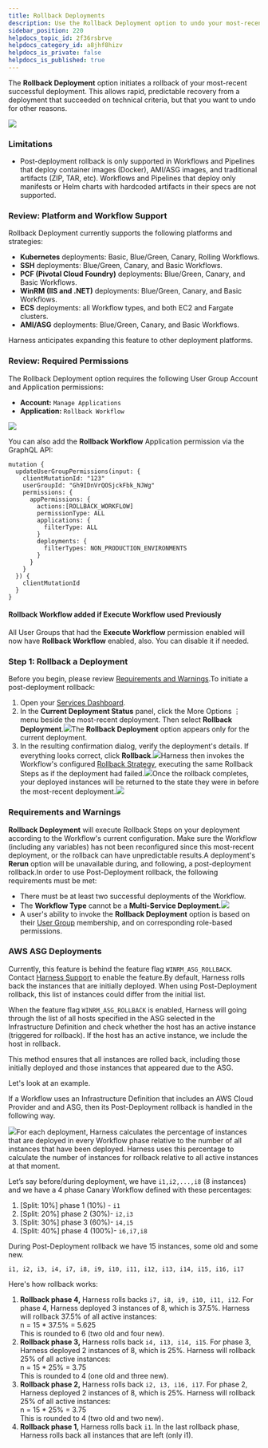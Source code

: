 ```yaml
---
title: Rollback Deployments
description: Use the Rollback Deployment option to undo your most-recent successful deployment.
sidebar_position: 220
helpdocs_topic_id: 2f36rsbrve
helpdocs_category_id: a8jhf8hizv
helpdocs_is_private: false
helpdocs_is_published: true
---
```


The **Rollback Deployment** option initiates a rollback of your most-recent successful deployment. This allows rapid, predictable recovery from a deployment that succeeded on technical criteria, but that you want to undo for other reasons.

![](./static/post-deployment-rollback-02.png)

### Limitations

* Post-deployment rollback is only supported in Workflows and Pipelines that deploy container images (Docker), AMI/ASG images, and traditional artifacts (ZIP, TAR, etc). Workflows and Pipelines that deploy only manifests or Helm charts with hardcoded artifacts in their specs are not supported.

### Review: Platform and Workflow Support

Rollback Deployment currently supports the following platforms and strategies:

* **Kubernetes** deployments: Basic, Blue/Green, Canary, Rolling Workflows.
* **SSH** deployments: Blue/Green, Canary, and Basic Workflows.
* **PCF (Pivotal Cloud Foundry)** deployments: Blue/Green, Canary, and Basic Workflows.
* **WinRM (IIS and .NET)** deployments: Blue/Green, Canary, and Basic Workflows.
* **ECS** deployments: all Workflow types, and both EC2 and Fargate clusters.
* **AMI/ASG** deployments: Blue/Green, Canary, and Basic Workflows.

Harness anticipates expanding this feature to other deployment platforms.

### Review: Required Permissions

The Rollback Deployment option requires the following User Group Account and Application permissions:

* **Account:** `Manage Applications`
* **Application:** `Rollback Workflow`

![](./static/post-deployment-rollback-03.png)

You can also add the **Rollback Workflow** Application permission via the GraphQL API:


```
mutation {  
  updateUserGroupPermissions(input: {  
    clientMutationId: "123"  
    userGroupId: "Gh9IDnVrQOSjckFbk_NJWg"  
    permissions: {  
      appPermissions: {  
        actions:[ROLLBACK_WORKFLOW]  
        permissionType: ALL  
        applications: {  
          filterType: ALL  
        }  
        deployments: {  
          filterTypes: NON_PRODUCTION_ENVIRONMENTS  
        }  
      }  
    }  
  }) {  
    clientMutationId  
  }  
}
```
#### Rollback Workflow added if Execute Workflow used Previously

All User Groups that had the **Execute Workflow** permission enabled will now have **Rollback Workflow** enabled, also. You can disable it if needed.

### Step 1: Rollback a Deployment

Before you begin, please review [Requirements and Warnings](post-deployment-rollback.md#requirements-and-warnings).To initiate a post-deployment rollback:

1. Open your [Services Dashboard](https://docs.harness.io/article/c3s245o7z8-main-and-services-dashboards#services_dashboard).
2. In the **Current Deployment Status** panel, click the More Options ⋮ menu beside the most-recent deployment. Then select **Rollback Deployment**.![](./static/post-deployment-rollback-04.png)The **Rollback Deployment** option appears only for the current deployment.
3. In the resulting confirmation dialog, verify the deployment's details. If everything looks correct, click **Rollback**.![](./static/post-deployment-rollback-05.png)Harness then invokes the Workflow's configured [Rollback Strategy](workflow-configuration.md#rollback-steps), executing the same Rollback Steps as if the deployment had failed.![](./static/post-deployment-rollback-06.png)Once the rollback completes, your deployed instances will be returned to the state they were in before the most-recent deployment.![](./static/post-deployment-rollback-07.png)

### Requirements and Warnings

**Rollback Deployment** will execute Rollback Steps on your deployment according to the Workflow's current configuration. Make sure the Workflow (including any variables) has not been reconfigured since this most-recent deployment, or the rollback can have unpredictable results.A deployment's **Rerun** option will be unavailable during, and following, a post-deployment rollback.In order to use Post-Deployment rollback, the following requirements must be met:

* There must be at least two successful deployments of the Workflow.
* The **Workflow Type** cannot be a **Multi-Service Deployment.**![](./static/post-deployment-rollback-08.png)
* A user's ability to invoke the **Rollback Deployment** option is based on their [User Group](https://docs.harness.io/article/ven0bvulsj-users-and-permissions) membership, and on corresponding role-based permissions.

### AWS ASG Deployments

Currently, this feature is behind the feature flag `WINRM_ASG_ROLLBACK`. Contact [Harness Support](mailto:support@harness.io) to enable the feature.By default, Harness rolls back the instances that are initially deployed. When using Post-Deployment rollback, this list of instances could differ from the initial list. 

When the feature flag `WINRM_ASG_ROLLBACK` is enabled, Harness will going through the list of all hosts specified in the ASG selected in the Infrastructure Definition and check whether the host has an active instance (triggered for rollback). If the host has an active instance, we include the host in rollback. 

This method ensures that all instances are rolled back, including those initially deployed and those instances that appeared due to the ASG.

Let's look at an example.

If a Workflow uses an Infrastructure Definition that includes an AWS Cloud Provider and and ASG, then its Post-Deployment rollback is handled in the following way.

![](./static/post-deployment-rollback-09.png)For each deployment, Harness calculates the percentage of instances that are deployed in every Workflow phase relative to the number of all instances that have been deployed. Harness uses this percentage to calculate the number of instances for rollback relative to all active instances at that moment.

Let’s say before/during deployment, we have `i1,i2,...,i8` (8 instances) and we have a 4 phase Canary Workflow defined with these percentages:

1. [Split: 10%] phase 1 (10%) - `i1`
2. [Split: 20%] phase 2 (30%)- `i2,i3`
3. [Split: 30%] phase 3 (60%)- `i4,i5`
4. [Split: 40%] phase 4 (100%)- `i6,i7,i8`

During Post-Deployment rollback we have 15 instances, some old and some new.

`i1, i2, i3, i4, i7, i8, i9, i10, i11, i12, i13, i14, i15, i16, i17`

Here's how rollback works:

1. **Rollback phase 4,** Harness rolls backs `i7, i8, i9, i10, i11, i12`. For phase 4, Harness deployed 3 instances of 8, which is 37.5%. Harness will rollback 37.5% of all active instances:  
n = 15 \* 37.5% = 5.625  
This is rounded to 6 (two old and four new).
2. **Rollback phase 3,** Harness rolls back `i4, i13, i14, i15`. For phase 3, Harness deployed 2 instances of 8, which is 25%. Harness will rollback 25% of all active instances:  
n = 15 \* 25% = 3.75  
This is rounded to 4 (one old and three new).
3. **Rollback phase 2,** Harness rolls back `i2, i3, i16, i17`. For phase 2, Harness deployed 2 instances of 8, which is 25%. Harness will rollback 25% of all active instances:  
n = 15 \* 25% = 3.75  
This is rounded to 4 (two old and two new).
4. **Rollback phase 1,** Harness rolls back `i1`. In the last rollback phase, Harness rolls back all instances that are left (only i1).


